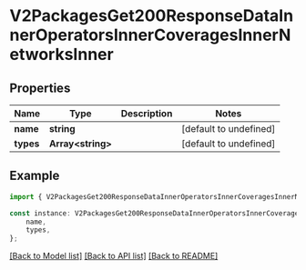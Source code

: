 # V2PackagesGet200ResponseDataInnerOperatorsInnerCoveragesInnerNetworksInner


## Properties

Name | Type | Description | Notes
------------ | ------------- | ------------- | -------------
**name** | **string** |  | [default to undefined]
**types** | **Array&lt;string&gt;** |  | [default to undefined]

## Example

```typescript
import { V2PackagesGet200ResponseDataInnerOperatorsInnerCoveragesInnerNetworksInner } from '@airhalo/client';

const instance: V2PackagesGet200ResponseDataInnerOperatorsInnerCoveragesInnerNetworksInner = {
    name,
    types,
};
```

[[Back to Model list]](../README.md#documentation-for-models) [[Back to API list]](../README.md#documentation-for-api-endpoints) [[Back to README]](../README.md)
